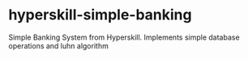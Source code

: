 # hyperskill-simple-banking
Simple Banking System from Hyperskill. Implements simple database operations and luhn algorithm
